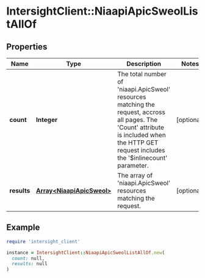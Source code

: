 # IntersightClient::NiaapiApicSweolListAllOf

## Properties

| Name | Type | Description | Notes |
| ---- | ---- | ----------- | ----- |
| **count** | **Integer** | The total number of &#39;niaapi.ApicSweol&#39; resources matching the request, accross all pages. The &#39;Count&#39; attribute is included when the HTTP GET request includes the &#39;$inlinecount&#39; parameter. | [optional] |
| **results** | [**Array&lt;NiaapiApicSweol&gt;**](NiaapiApicSweol.md) | The array of &#39;niaapi.ApicSweol&#39; resources matching the request. | [optional] |

## Example

```ruby
require 'intersight_client'

instance = IntersightClient::NiaapiApicSweolListAllOf.new(
  count: null,
  results: null
)
```

